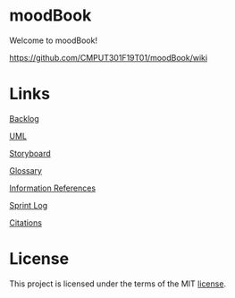 # moodBook

Welcome to moodBook!

https://github.com/CMPUT301F19T01/moodBook/wiki

# Links
[Backlog](https://github.com/CMPUT301F19T01/moodBook/projects/1)

[UML](https://github.com/CMPUT301F19T01/moodBook/wiki/UML)

[Storyboard](https://github.com/CMPUT301F19T01/moodBook/wiki/Storyboard-Sequences)

[Glossary](https://github.com/CMPUT301F19T01/moodBook/wiki/Glossary)

[Information References](https://github.com/CMPUT301F19T01/moodBook/wiki/Information-References)

[Sprint Log](https://docs.google.com/spreadsheets/d/1zs9__75lTXFkt1N02dbGejLzrY1OF3LdNgZFze9UWOw/edit?fbclid=IwAR05kRztEH0Rw-C5NFq-KkJbjGN9jF4TcmtENzMALpJwEgmPiyE0Gs_DEU0#gid=1708802392)

[Citations](https://github.com/CMPUT301F19T01/moodBook/wiki/Citations)

# License
This project is licensed under the terms of the MIT [license](LICENSE).

